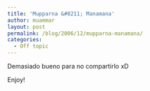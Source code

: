 ```yaml
---
title: 'Mupparna &#8211; Manamana'
author: muammar
layout: post
permalink: /blog/2006/12/mupparna-manamana/
categories:
  - Off topic
---
```

Demasiado bueno para no compartirlo xD  
  
Enjoy!